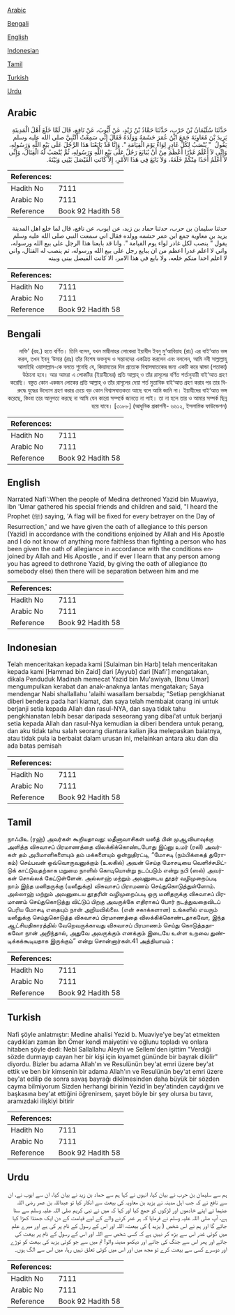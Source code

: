 [Arabic](#arabic)

[Bengali](#bengali)

[English](#english)

[Indonesian](#indonesian)

[Tamil](#tamil)

[Turkish](#turkish)

[Urdu](#urdu)

## Arabic


<div dir="rtl" lang="ar" style={{fontSize:'larger',backgroundColor:'#f8f9fa',padding:20}}>
حَدَّثَنَا سُلَيْمَانُ بْنُ حَرْبٍ، حَدَّثَنَا حَمَّادُ بْنُ زَيْدٍ، عَنْ أَيُّوبَ، عَنْ نَافِعٍ، قَالَ لَمَّا خَلَعَ أَهْلُ الْمَدِينَةِ يَزِيدَ بْنَ مُعَاوِيَةَ جَمَعَ ابْنُ عُمَرَ حَشَمَهُ وَوَلَدَهُ فَقَالَ إِنِّي سَمِعْتُ النَّبِيَّ صلى الله عليه وسلم يَقُولُ ‏ "‏ يُنْصَبُ لِكُلِّ غَادِرٍ لِوَاءٌ يَوْمَ الْقِيَامَةِ ‏"‏‏.‏ وَإِنَّا قَدْ بَايَعْنَا هَذَا الرَّجُلَ عَلَى بَيْعِ اللَّهِ وَرَسُولِهِ، وَإِنِّي لاَ أَعْلَمُ غَدْرًا أَعْظَمَ مِنْ أَنْ يُبَايَعَ رَجُلٌ عَلَى بَيْعِ اللَّهِ وَرَسُولِهِ، ثُمَّ يُنْصَبُ لَهُ الْقِتَالُ، وَإِنِّي لاَ أَعْلَمُ أَحَدًا مِنْكُمْ خَلَعَهُ، وَلاَ بَايَعَ فِي هَذَا الأَمْرِ، إِلاَّ كَانَتِ الْفَيْصَلَ بَيْنِي وَبَيْنَهُ‏.‏
</div>
<div style={{backgroundColor:'#f8f9fa',padding:20, marginBottom: 10}}><table> <thead> <tr> <th>References:</th> <th></th> </tr> </thead> <tbody><tr><td>Hadith No</td><td>7111</td></tr><tr><td>Arabic No</td><td>7111</td></tr><tr><td>Reference</td><td>Book 92 Hadith 58</td></tr></tbody></table></div>


<div dir="rtl" lang="ar" style={{fontSize:'larger',backgroundColor:'#f8f9fa',padding:20}}>
حدثنا سليمان بن حرب، حدثنا حماد بن زيد، عن ايوب، عن نافع، قال لما خلع اهل المدينة يزيد بن معاوية جمع ابن عمر حشمه وولده فقال اني سمعت النبي صلى الله عليه وسلم يقول " ينصب لكل غادر لواء يوم القيامة ". وانا قد بايعنا هذا الرجل على بيع الله ورسوله، واني لا اعلم غدرا اعظم من ان يبايع رجل على بيع الله ورسوله، ثم ينصب له القتال، واني لا اعلم احدا منكم خلعه، ولا بايع في هذا الامر، الا كانت الفيصل بيني وبينه
</div>
<div style={{backgroundColor:'#f8f9fa',padding:20, marginBottom: 10}}><table> <thead> <tr> <th>References:</th> <th></th> </tr> </thead> <tbody><tr><td>Hadith No</td><td>7111</td></tr><tr><td>Arabic No</td><td>7111</td></tr><tr><td>Reference</td><td>Book 92 Hadith 58</td></tr></tbody></table></div>

## Bengali


<div dir="rtl" lang="bn" style={{fontSize:'larger',backgroundColor:'#f8f9fa',padding:20}}>
নাফি' (রহ.) হতে বর্ণিত। তিনি বলেন, যখন মাদ্বীনাহর লোকেরা ইয়াযীদ ইবনু মু‘আবিয়াহ (রাঃ) এর বাই‘আত ভঙ্গ করল, তখন ইবনু ‘উমার (রাঃ) তাঁর বিশেষ ভক্তবৃন্দ ও সন্তানদের একত্রিত করলেন এবং বললেন, আমি নবী সাল্লাল্লাহু আলাইহি ওয়াসাল্লাম-কে বলতে শুনেছি যে, কিয়ামতের দিন প্রত্যেক বিশ্বাসঘাতকের জন্য একটি করে ঝান্ডা (পতাকা) উঠানো হবে। আর আমরা এ লোকটির (ইয়াযীদের) প্রতি আল্লাহ্ ও তাঁর রাসূলের বর্ণিত শর্তানুযায়ী বাই‘আত গ্রহণ করেছি। বস্তুত কোন একজন লোকের প্রতি আল্লাহ্ ও তাঁর রাসূলের দেয়া শর্ত মুতাবিক বাই‘আত গ্রহণ করার পর তার বিরুদ্ধে যুদ্ধের উদ্যোগ গ্রহণ করার চেয়ে বড় কোন বিশ্বাসঘাতকতা আছে বলে আমি জানি না। ইয়াযীদের বাই‘আত ভঙ্গ করেছে, কিংবা তার আনুগত্য করছে না আমি যেন কারো সম্পর্কে জানতে না পাই। তা না হলে তার ও আমার সম্পর্ক ছিন্ন হয়ে যাবে। [৩১৮৮] (আধুনিক প্রকাশনী- ৬৬১২, ইসলামিক ফাউন্ডেশন)
</div>
<div style={{backgroundColor:'#f8f9fa',padding:20, marginBottom: 10}}><table> <thead> <tr> <th>References:</th> <th></th> </tr> </thead> <tbody><tr><td>Hadith No</td><td>7111</td></tr><tr><td>Arabic No</td><td>7111</td></tr><tr><td>Reference</td><td>Book 92 Hadith 58</td></tr></tbody></table></div>

## English


<div dir="ltr" lang="en" style={{fontSize:'larger',backgroundColor:'#f8f9fa',padding:20}}>
Narrated Nafi':When the people of Medina dethroned Yazid bin Muawiya, Ibn 'Umar gathered his special friends and children and said, "I heard the Prophet (ﷺ) saying, 'A flag will be fixed for every betrayer on the Day of Resurrection,' and we have given the oath of allegiance to this person (Yazid) in accordance with the conditions enjoined by Allah and His Apostle and I do not know of anything more faithless than fighting a person who has been given the oath of allegiance in accordance with the conditions enjoined by Allah and His Apostle , and if ever I learn that any person among you has agreed to dethrone Yazid, by giving the oath of allegiance (to somebody else) then there will be separation between him and me
</div>
<div style={{backgroundColor:'#f8f9fa',padding:20, marginBottom: 10}}><table> <thead> <tr> <th>References:</th> <th></th> </tr> </thead> <tbody><tr><td>Hadith No</td><td>7111</td></tr><tr><td>Arabic No</td><td>7111</td></tr><tr><td>Reference</td><td>Book 92 Hadith 58</td></tr></tbody></table></div>

## Indonesian


<div dir="ltr" lang="id" style={{fontSize:'larger',backgroundColor:'#f8f9fa',padding:20}}>
Telah menceritakan kepada kami [Sulaiman bin Harb] telah menceritakan kepada kami [Hammad bin Zaid] dari [Ayyub] dari [Nafi'] mengatakan, dikala Penduduk Madinah memecat Yazid bin Mu'awiyah, [Ibnu Umar] mengumpulkan kerabat dan anak-anaknya lantas mengatakan; Saya mendengar Nabi shallallahu 'alaihi wasallam bersabda; "Setiap pengkhianat diberi bendera pada hari kiamat, dan saya telah membaiat orang ini untuk berjanji setia kepada Allah dan rasul-NYA, dan saya tidak tahu pengkhianatan lebih besar daripada seseorang yang dibai'at untuk berjanji setia kepada Allah dan rasul-Nya kemudian ia diberi bendera untuk perang, dan aku tidak tahu salah seorang diantara kalian jika melepaskan baiatnya, atau tidak pula ia berbaiat dalam urusan ini, melainkan antara aku dan dia ada batas pemisah
</div>
<div style={{backgroundColor:'#f8f9fa',padding:20, marginBottom: 10}}><table> <thead> <tr> <th>References:</th> <th></th> </tr> </thead> <tbody><tr><td>Hadith No</td><td>7111</td></tr><tr><td>Arabic No</td><td>7111</td></tr><tr><td>Reference</td><td>Book 92 Hadith 58</td></tr></tbody></table></div>

## Tamil


<div dir="ltr" lang="ta" style={{fontSize:'larger',backgroundColor:'#f8f9fa',padding:20}}>
நாஃபிஉ (ரஹ்) அவர்கள் கூறியதாவது: மதீனாவாசிகள் யஸீத் பின் முஆவியாவுக்கு அளித்த விசுவாசப் பிரமாணத்தை விலக்கிக்கொண்டபோது இப்னு உமர் (ரலி) அவர்கள் தம் அபிமானிகளையும் தம் மக்களையும் ஒன்றுதிரட்டி, “மோசடி (நம்பிக்கைத் துரோகம்) செய்பவன் ஒவ்வொருவனுக்கும் (உலகில்) அவன் செய்த மோசடியை வெளிச்சமிட்டுக் காட்டுவதற்காக மறுமை நாளில் கொடியொன்று நடப்படும் என்று நபி (ஸல்) அவர்கள் சொல்லக் கேட்டுள்ளேன். அல்லாஹ் மற்றும் அவனுடைய தூதர் வழிமுறைப்படி நாம் இந்த மனிதருக்கு (யஸீதுக்கு) விசுவாசப் பிராமணம் செய்துகொடுத்துள்ளோம். அல்லாஹ் மற்றும் அவனுடைய தூதரின் வழிமுறைப்படி ஒரு மனிதருக்கு விசுவாசப் பிரமாணம் செய்துகொடுத்து விட்டுப் பிறகு அவருக்கே எதிராகப் போர் நடத்துவதைவிடப் பெரிய மோசடி எதையும் நான் அறியவில்லை. (என் சகாக்களான) உங்களில் எவரும் யஸீதுக்கு செய்துகொடுத்த விசுவாசப் பிரமாணத்தை விலக்கிக்கொண்டதாகவோ, இந்த ஆட்சியதிகாரத்தில் வேறெவருக்காவது விசுவாசப் பிரமாணம் செய்து கொடுத்ததாகவோ நான் அறிந்தால், அதுவே அவருக்கும் எனக்கும் இடையே உள்ள உறவை துண்டிக்கக்கூடியதாக இருக்கும்” என்று சொன்னார்கள்.41 அத்தியாயம் :
</div>
<div style={{backgroundColor:'#f8f9fa',padding:20, marginBottom: 10}}><table> <thead> <tr> <th>References:</th> <th></th> </tr> </thead> <tbody><tr><td>Hadith No</td><td>7111</td></tr><tr><td>Arabic No</td><td>7111</td></tr><tr><td>Reference</td><td>Book 92 Hadith 58</td></tr></tbody></table></div>

## Turkish


<div dir="ltr" lang="tr" style={{fontSize:'larger',backgroundColor:'#f8f9fa',padding:20}}>
Nafi şöyle anlatmıştır: Medine ahalisi Yezid b. Muaviye'ye bey'at etmekten caydıkları zaman İbn Ömer kendi maiyetini ve oğlunu topladı ve onlara hitaben şöyle dedi: Nebi Sallallahu Aleyhi ve Sellem'den işittim "Verdiği sözde durmayıp cayan her bir kişi için kıyamet gününde bir bayrak dikilir" diyordu. Bizler bu adama Allah'ın ve Resulünün bey'at emri üzere bey'at ettik ve ben bir kimsenin bir adama Allah'ın ve Resulünün bey'at emri üzere bey'at edilip de sonra savaş bayrağı dikilmesinden daha büyük bir sözden cayma bilmiyorum Sizden herhangi birinin Yezid'in bey'atinden caydığını ve başkasına bey'at ettiğini öğrenirsem, şayet böyle bir şey olursa bu tavır, aramızdaki ilişkiyi bitirir
</div>
<div style={{backgroundColor:'#f8f9fa',padding:20, marginBottom: 10}}><table> <thead> <tr> <th>References:</th> <th></th> </tr> </thead> <tbody><tr><td>Hadith No</td><td>7111</td></tr><tr><td>Arabic No</td><td>7111</td></tr><tr><td>Reference</td><td>Book 92 Hadith 58</td></tr></tbody></table></div>

## Urdu


<div dir="rtl" lang="ur" style={{fontSize:'larger',backgroundColor:'#f8f9fa',padding:20}}>
ہم سے سلیمان بن حرب نے بیان کیا، انہوں نے کہا ہم سے حماد بن زید نے بیان کیا، ان سے ایوب نے، ان سے نافع نے کہ جب اہل مدینہ نے یزید بن معاویہ کی بیعت سے انکار کیا تو عبداللہ بن عمر رضی اللہ عنہما نے اپنے خادموں اور لڑکوں کو جمع کیا اور کہا کہ میں نے نبی کریم صلی اللہ علیہ وسلم سے سنا ہے، آپ صلی اللہ علیہ وسلم نے فرمایا کہ ہر غدر کرنے والے کے لیے قیامت کے دن ایک جھنڈا کھڑا کیا جائے گا اور ہم نے اس شخص ( یزید ) کی بیعت، اللہ اور اس کے رسول کے نام پر کی ہے اور میرے علم میں کوئی غدر اس سے بڑھ کر نہیں ہے کہ کسی شخص سے اللہ اور اس کے رسول کے نام پر بیعت کی جائے اور پھر اس سے جنگ کی جائے اور دیکھو مدینہ والو! تم میں سے جو کوئی یزید کی بیعت کو توڑے اور دوسرے کسی سے بیعت کرے تو مجھ میں اور اس میں کوئی تعلق نہیں رہا، میں اس سے الگ ہوں۔
</div>
<div style={{backgroundColor:'#f8f9fa',padding:20, marginBottom: 10}}><table> <thead> <tr> <th>References:</th> <th></th> </tr> </thead> <tbody><tr><td>Hadith No</td><td>7111</td></tr><tr><td>Arabic No</td><td>7111</td></tr><tr><td>Reference</td><td>Book 92 Hadith 58</td></tr></tbody></table></div>